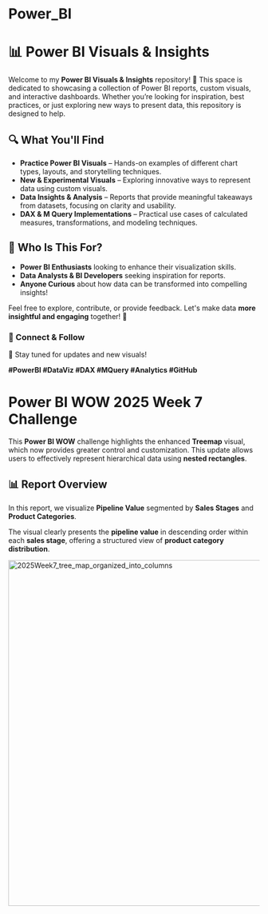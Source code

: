 # Power_BI

# 📊 Power BI Visuals & Insights  

Welcome to my **Power BI Visuals & Insights** repository! 🚀 This space is dedicated to showcasing a collection of Power BI reports, custom visuals, and interactive dashboards. Whether you’re looking for inspiration, best practices, or just exploring new ways to present data, this repository is designed to help.  

## 🔍 What You'll Find  
- **Practice Power BI Visuals** – Hands-on examples of different chart types, layouts, and storytelling techniques.  
- **New & Experimental Visuals** – Exploring innovative ways to represent data using custom visuals.  
- **Data Insights & Analysis** – Reports that provide meaningful takeaways from datasets, focusing on clarity and usability.  
- **DAX & M Query Implementations** – Practical use cases of calculated measures, transformations, and modeling techniques.  

## 🎯 Who Is This For?  
- **Power BI Enthusiasts** looking to enhance their visualization skills.  
- **Data Analysts & BI Developers** seeking inspiration for reports.  
- **Anyone Curious** about how data can be transformed into compelling insights!  

Feel free to explore, contribute, or provide feedback. Let's make data **more insightful and engaging** together! 🚀  

### 🔗 Connect & Follow  
📢 Stay tuned for updates and new visuals!  

**#PowerBI #DataViz #DAX #MQuery #Analytics #GitHub**  

# Power BI WOW 2025 Week 7 Challenge  

This **Power BI WOW** challenge highlights the enhanced **Treemap** visual, which now provides greater control and customization. This update allows users to effectively represent hierarchical data using **nested rectangles**.  

## 📊 Report Overview  
In this report, we visualize **Pipeline Value** segmented by **Sales Stages** and **Product Categories**.  

The visual clearly presents the **pipeline value** in descending order within each **sales stage**, offering a structured view of **product category distribution**.  

<img width="692" alt="2025Week7_tree_map_organized_into_columns" src="https://github.com/user-attachments/assets/a06f84fe-0e18-47e2-b54f-8f159badb16f" />

